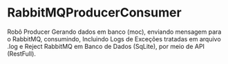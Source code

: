 # RabbitMQProducerConsumer
Robô Producer Gerando dados em banco (moc), enviando mensagem para o RabbitMQ, consumindo, Incluindo Logs de Exceções tratadas em arquivo .log e Reject RabbitMQ em Banco de Dados (SqLite), por meio de API (RestFull).
